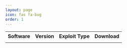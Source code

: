 ```yaml
---
layout: page
icon: fas fa-bug
order: 1
---
```

<table>
  <tr></tr><th>Software</th><th>Version</th><th>Exploit Type</th><th>Download</th></tr>
  <tr>
    <td></td> <td></td> <td></td> <td></td>
  </tr>
</table>
